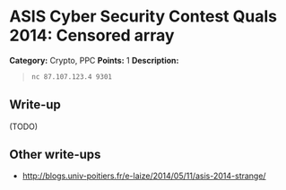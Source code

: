 # ASIS Cyber Security Contest Quals 2014: Censored array

**Category:** Crypto, PPC
**Points:** 1
**Description:**

> ```bash
> nc 87.107.123.4 9301
> ```

## Write-up

(TODO)

## Other write-ups

* http://blogs.univ-poitiers.fr/e-laize/2014/05/11/asis-2014-strange/